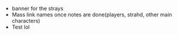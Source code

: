 - banner for the strays
- Mass link names once notes are done(players, strahd, other main characters)
- Test lol